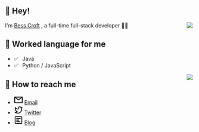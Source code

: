 ## 👋 Hey!

<img align="right" src="https://github-readme-stats.vercel.app/api?username=besscroft&show_icons=true&icon_color=0366d6&text_color=24292e&bg_color=ffffff&hide_title=true" />

I'm [Bess Croft](https://besscroft.com) , a full-time full-stack developer 👨‍💻

## 💬 Worked language for me

- ✅ ⁠ ⁢⁣⁡⁠ ⁢⁣⁡Java
- ✅ ⁠ ⁢⁣⁡⁠ ⁢⁣⁡Python / JavaScript

<img align="right" src="https://github-readme-stats.vercel.app/api/top-langs/?username=besscroft&layout=compact"/>

## 📮 How to reach me

- <img src="./icons/mail.svg"> [Email](mailto:besscroft@foxmail.com)
- <img src="./icons/twitter.svg"> [Twitter](https://twitter.com/besscroft)
- <img src="./icons/article.svg"> [Blog](https://besscroft.com)
